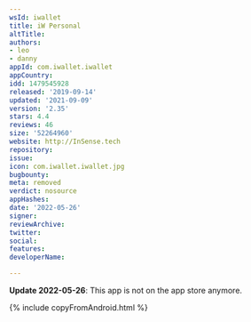 ```yaml
---
wsId: iwallet
title: iW Personal
altTitle: 
authors:
- leo
- danny
appId: com.iwallet.iwallet
appCountry: 
idd: 1479545928
released: '2019-09-14'
updated: '2021-09-09'
version: '2.35'
stars: 4.4
reviews: 46
size: '52264960'
website: http://InSense.tech
repository: 
issue: 
icon: com.iwallet.iwallet.jpg
bugbounty: 
meta: removed
verdict: nosource
appHashes: 
date: '2022-05-26'
signer: 
reviewArchive: 
twitter: 
social: 
features: 
developerName: 

---
```


**Update 2022-05-26**: This app is not on the app store anymore.



{% include copyFromAndroid.html %}
